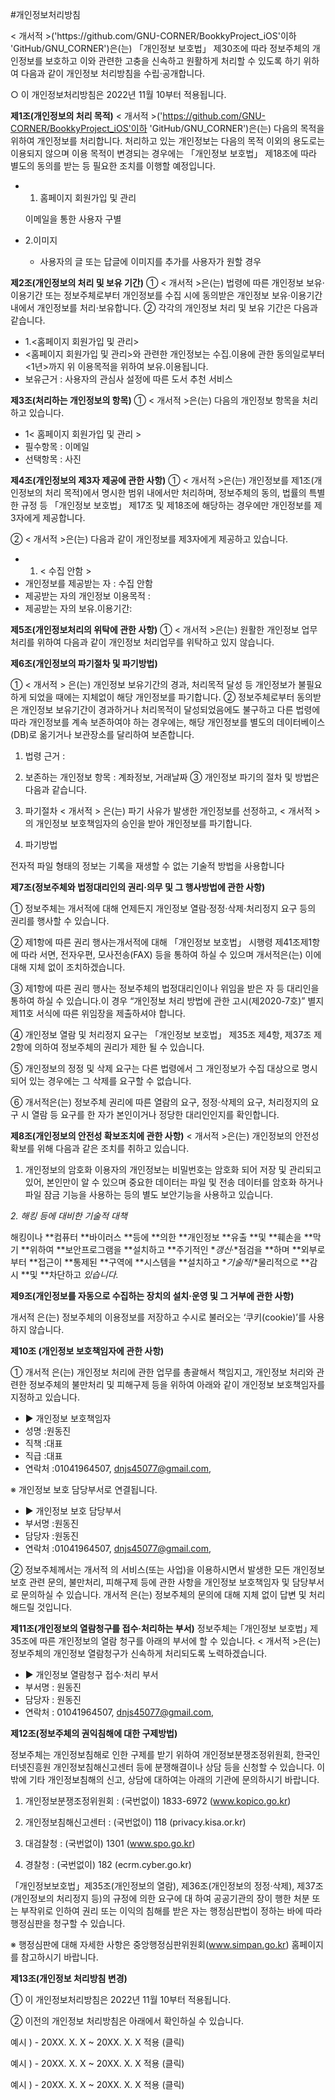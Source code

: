 #개인정보처리방침
</p>
<body>
< 개서적 >('https://github.com/GNU-CORNER/BookkyProject_iOS'이하 'GitHub/GNU_CORNER')은(는) 「개인정보 보호법」 제30조에 따라 정보주체의 개인정보를 보호하고 이와 관련한 고충을 신속하고 원활하게 처리할 수 있도록 하기 위하여 다음과 같이 개인정보 처리방침을 수립·공개합니다.

○ 이 개인정보처리방침은 2022년 11월 10부터 적용됩니다.

**제1조(개인정보의 처리 목적)**
< 개서적 >('https://github.com/GNU-CORNER/BookkyProject_iOS'이하 'GitHub/GNU_CORNER')은(는) 다음의 목적을 위하여 개인정보를 처리합니다. 처리하고 있는 개인정보는 다음의 목적 이외의 용도로는 이용되지 않으며 이용 목적이 변경되는 경우에는 「개인정보 보호법」 제18조에 따라 별도의 동의를 받는 등 필요한 조치를 이행할 예정입니다.

- 1. 홈페이지 회원가입 및 관리
    
    이메일을 통한 사용자 구별
    
- 2.이미지
    - 사용자의 글 또는 답글에 이미지를 추가를 사용자가 원할 경우
    

**제2조(개인정보의 처리 및 보유 기간)**
① < 개서적 >은(는) 법령에 따른 개인정보 보유·이용기간 또는 정보주체로부터 개인정보를 수집 시에 동의받은 개인정보 보유·이용기간 내에서 개인정보를 처리·보유합니다.
② 각각의 개인정보 처리 및 보유 기간은 다음과 같습니다.

- 1.<홈페이지 회원가입 및 관리>
- <홈페이지 회원가입 및 관리>와 관련한 개인정보는 수집.이용에 관한 동의일로부터<1년>까지 위 이용목적을 위하여 보유.이용됩니다.
- 보유근거 : 사용자의 관심사 설정에 따른 도서 추천 서비스

**제3조(처리하는 개인정보의 항목)** 
① < 개서적 >은(는) 다음의 개인정보 항목을 처리하고 있습니다.

- 1< 홈페이지 회원가입 및 관리 >
- 필수항목 : 이메일
- 선택항목 : 사진

**제4조(개인정보의 제3자 제공에 관한 사항)**
① < 개서적 >은(는) 개인정보를 제1조(개인정보의 처리 목적)에서 명시한 범위 내에서만 처리하며, 정보주체의 동의, 법률의 특별한 규정 등 「개인정보 보호법」 제17조 및 제18조에 해당하는 경우에만 개인정보를 제3자에게 제공합니다.

② < 개서적 >은(는) 다음과 같이 개인정보를 제3자에게 제공하고 있습니다.

- 1. < 수집 안함 >
- 개인정보를 제공받는 자 : 수집 안함
- 제공받는 자의 개인정보 이용목적 :
- 제공받는 자의 보유.이용기간:

**제5조(개인정보처리의 위탁에 관한 사항)**
① < 개서적 >은(는) 원활한 개인정보 업무처리를 위하여 다음과 같이 개인정보 처리업무를 위탁하고 있지 않습니다.

**제6조(개인정보의 파기절차 및 파기방법)**

① < 개서적 > 은(는) 개인정보 보유기간의 경과, 처리목적 달성 등 개인정보가 불필요하게 되었을 때에는 지체없이 해당 개인정보를 파기합니다.
② 정보주체로부터 동의받은 개인정보 보유기간이 경과하거나 처리목적이 달성되었음에도 불구하고 다른 법령에 따라 개인정보를 계속 보존하여야 하는 경우에는, 해당 개인정보를 별도의 데이터베이스(DB)로 옮기거나 보관장소를 달리하여 보존합니다.
1. 법령 근거 :
2. 보존하는 개인정보 항목 : 계좌정보, 거래날짜
③ 개인정보 파기의 절차 및 방법은 다음과 같습니다.
1. 파기절차
< 개서적 > 은(는) 파기 사유가 발생한 개인정보를 선정하고, < 개서적 > 의 개인정보 보호책임자의 승인을 받아 개인정보를 파기합니다.

2. 파기방법

전자적 파일 형태의 정보는 기록을 재생할 수 없는 기술적 방법을 사용합니다

**제7조(정보주체와 법정대리인의 권리·의무 및 그 행사방법에 관한 사항)**

① 정보주체는 개서적에 대해 언제든지 개인정보 열람·정정·삭제·처리정지 요구 등의 권리를 행사할 수 있습니다.

② 제1항에 따른 권리 행사는개서적에 대해 「개인정보 보호법」 시행령 제41조제1항에 따라 서면, 전자우편, 모사전송(FAX) 등을 통하여 하실 수 있으며 개서적은(는) 이에 대해 지체 없이 조치하겠습니다.

③ 제1항에 따른 권리 행사는 정보주체의 법정대리인이나 위임을 받은 자 등 대리인을 통하여 하실 수 있습니다.이 경우 “개인정보 처리 방법에 관한 고시(제2020-7호)” 별지 제11호 서식에 따른 위임장을 제출하셔야 합니다.

④ 개인정보 열람 및 처리정지 요구는 「개인정보 보호법」 제35조 제4항, 제37조 제2항에 의하여 정보주체의 권리가 제한 될 수 있습니다.

⑤ 개인정보의 정정 및 삭제 요구는 다른 법령에서 그 개인정보가 수집 대상으로 명시되어 있는 경우에는 그 삭제를 요구할 수 없습니다.

⑥ 개서적은(는) 정보주체 권리에 따른 열람의 요구, 정정·삭제의 요구, 처리정지의 요구 시 열람 등 요구를 한 자가 본인이거나 정당한 대리인인지를 확인합니다.

**제8조(개인정보의 안전성 확보조치에 관한 사항)**
< 개서적 >은(는) 개인정보의 안전성 확보를 위해 다음과 같은 조치를 취하고 있습니다.

1. 개인정보의 암호화
이용자의 개인정보는 비밀번호는 암호화 되어 저장 및 관리되고 있어, 본인만이 알 수 있으며 중요한 데이터는 파일 및 전송 데이터를 암호화 하거나 파일 잠금 기능을 사용하는 등의 별도 보안기능을 사용하고 있습니다.

*2. 해킹 등에 대비한 기술적 대책*

해킹이나 **컴퓨터 **바이러스 **등에 **의한 **개인정보 **유출 **및 **훼손을 **막기 **위하여 **보안프로그램을 **설치하고 **주기적인 **갱신*·*점검을 **하며 **외부로부터 **접근이 **통제된 **구역에 **시스템을 **설치하고 **기술적*/*물리적으로 **감시 **및 **차단하고 **있습니다*.*

**제9조(개인정보를 자동으로 수집하는 장치의 설치·운영 및 그 거부에 관한 사항)**

개서적 은(는) 정보주체의 이용정보를 저장하고 수시로 불러오는 ‘쿠키(cookie)’를 사용하지 않습니다.

**제10조 (개인정보 보호책임자에 관한 사항)**

① 개서적 은(는) 개인정보 처리에 관한 업무를 총괄해서 책임지고, 개인정보 처리와 관련한 정보주체의 불만처리 및 피해구제 등을 위하여 아래와 같이 개인정보 보호책임자를 지정하고 있습니다.

- ▶ 개인정보 보호책임자
- 성명 :원동진
- 직책 :대표
- 직급 :대표
- 연락처 :01041964507, dnjs45077@gmail.com,

※ 개인정보 보호 담당부서로 연결됩니다.

- ▶ 개인정보 보호 담당부서
- 부서명 :원동진
- 담당자 :원동진
- 연락처 :01041964507, dnjs45077@gmail.com,

② 정보주체께서는 개서적 의 서비스(또는 사업)을 이용하시면서 발생한 모든 개인정보 보호 관련 문의, 불만처리, 피해구제 등에 관한 사항을 개인정보 보호책임자 및 담당부서로 문의하실 수 있습니다. 개서적 은(는) 정보주체의 문의에 대해 지체 없이 답변 및 처리해드릴 것입니다.

**제11조(개인정보의 열람청구를 접수·처리하는 부서)**
정보주체는 ｢개인정보 보호법｣ 제35조에 따른 개인정보의 열람 청구를 아래의 부서에 할 수 있습니다.
< 개서적 >은(는) 정보주체의 개인정보 열람청구가 신속하게 처리되도록 노력하겠습니다.

- ▶ 개인정보 열람청구 접수·처리 부서
- 부서명 : 원동진
- 담당자 : 원동진
- 연락처 : 01041964507, dnjs45077@gmail.com,

**제12조(정보주체의 권익침해에 대한 구제방법)**

정보주체는 개인정보침해로 인한 구제를 받기 위하여 개인정보분쟁조정위원회, 한국인터넷진흥원 개인정보침해신고센터 등에 분쟁해결이나 상담 등을 신청할 수 있습니다. 이 밖에 기타 개인정보침해의 신고, 상담에 대하여는 아래의 기관에 문의하시기 바랍니다.

1. 개인정보분쟁조정위원회 : (국번없이) 1833-6972 (www.kopico.go.kr)

2. 개인정보침해신고센터 : (국번없이) 118 (privacy.kisa.or.kr)

3. 대검찰청 : (국번없이) 1301 (www.spo.go.kr)

4. 경찰청 : (국번없이) 182 (ecrm.cyber.go.kr)

「개인정보보호법」제35조(개인정보의 열람), 제36조(개인정보의 정정·삭제), 제37조(개인정보의 처리정지 등)의 규정에 의한 요구에 대 하여 공공기관의 장이 행한 처분 또는 부작위로 인하여 권리 또는 이익의 침해를 받은 자는 행정심판법이 정하는 바에 따라 행정심판을 청구할 수 있습니다.

※ 행정심판에 대해 자세한 사항은 중앙행정심판위원회(www.simpan.go.kr) 홈페이지를 참고하시기 바랍니다.

**제13조(개인정보 처리방침 변경)**

① 이 개인정보처리방침은 2022년 11월 10부터 적용됩니다.

② 이전의 개인정보 처리방침은 아래에서 확인하실 수 있습니다.

예시 ) - 20XX. X. X ~ 20XX. X. X 적용 (클릭)

예시 ) - 20XX. X. X ~ 20XX. X. X 적용 (클릭)

예시 ) - 20XX. X. X ~ 20XX. X. X 적용 (클릭)
</body>
